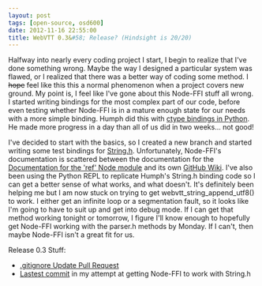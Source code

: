 ```yaml
---
layout: post
tags: [open-source, osd600]
date: 2012-11-16 22:55:00
title: WebVTT 0.3&#58; Release? (Hindsight is 20/20)
---
```

Halfway into nearly every coding project I start, I begin to realize that I've done something wrong. Maybe the way I designed a particular system was flawed,
or I realized that there was a better way of coding some method. I <strike>hope</strike> feel like this this a normal phenomenon when a project covers new ground.
My point is, I feel like I've gone about this Node-FFI stuff all wrong. I started writing bindings for the most complex part of our code, before even testing whether
Node-FFI is in a mature enough state for our needs with a more simple binding. Humph did this with [ctype bindings in Python](https://github.com/humphd/webvtt/blob/ctypes/bindings/python/libwebvtt.py).
He made more progress in a day than all of us did in two weeks... not good!

I've decided to start with the basics, so I created a new branch and started writing some test bindings for [String.h](https://github.com/humphd/webvtt/blob/seneca/include/webvtt/string.h).
Unfortunately, Node-FFI's documentation is scattered between the documentation for the [Documentation for the 'ref' Node module](http://tootallnate.github.com/ref/) and
its own [GitHub Wiki](https://github.com/rbranson/node-ffi/wiki/Node-FFI-Tutorial). I've also been using the Python REPL to replicate Humph's String.h binding code so I can
get a better sense of what works, and what doesn't. It's definitely been helping me but I am now stuck on trying to get webvtt_string_append_utf8() to work. 
I either get an infinite loop or a segmentation fault, so it looks like I'm going to have to suit up and get into debug mode. If I can get that method working tonight
or tomorrow, I figure I'll know enough to hopefully get Node-FFI working with the parser.h methods by Monday. If I can't, then maybe Node-FFI isn't a great
fit for us.

Release 0.3 Stuff:
* [.gitignore Update Pull Request](https://github.com/humphd/webvtt/pull/43)
* [Lastest commit](https://github.com/obsoke/webvtt/commit/a9ab50e030e6e042c12e29e7f1e7782bc477d0cd) in my attempt at getting Node-FFI to work with String.h
